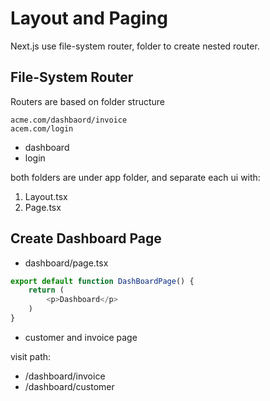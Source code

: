 # Layout and Paging

Next.js use file-system router, folder to create nested router.


## File-System Router

Routers are based on folder structure

```
acme.com/dashbaord/invoice
acem.com/login
```

- dashboard
- login

both folders are under app folder, and separate each ui with:
1. Layout.tsx
2. Page.tsx

## Create Dashboard Page

- dashboard/page.tsx
```typescript
export default function DashBoardPage() {
    return (
        <p>Dashboard</p>
    )
}
```
- customer and invoice page

visit path: 
- /dashboard/invoice
- /dashboard/customer



